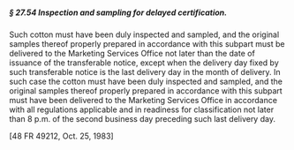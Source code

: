 ##### § 27.54 Inspection and sampling for delayed certification. #####

Such cotton must have been duly inspected and sampled, and the original samples thereof properly prepared in accordance with this subpart must be delivered to the Marketing Services Office not later than the date of issuance of the transferable notice, except when the delivery day fixed by such transferable notice is the last delivery day in the month of delivery. In such case the cotton must have been duly inspected and sampled, and the original samples thereof properly prepared in accordance with this subpart must have been delivered to the Marketing Services Office in accordance with all regulations applicable and in readiness for classification not later than 8 p.m. of the second business day preceding such last delivery day.

[48 FR 49212, Oct. 25, 1983]